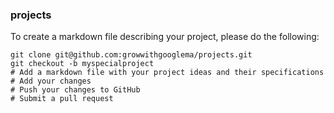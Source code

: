 ### projects

To create a markdown file describing your project, please do the following:


```
git clone git@github.com:growwithgooglema/projects.git
git checkout -b myspecialproject
# Add a markdown file with your project ideas and their specifications
# Add your changes
# Push your changes to GitHub
# Submit a pull request
```

